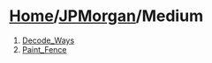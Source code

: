 # [Home](./../..)/[JPMorgan](./..)/Medium
1. [Decode_Ways](./Decode_Ways.md)
2. [Paint_Fence](./Paint_Fence.md)
